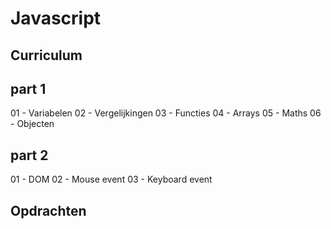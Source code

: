 # Javascript

## Curriculum
## part 1
01 - <a>Variabelen</a>
02 - Vergelijkingen
03 - Functies
04 - Arrays
05 - Maths
06 - Objecten

## part 2
01 - DOM
02 - Mouse event
03 - Keyboard event

## Opdrachten
